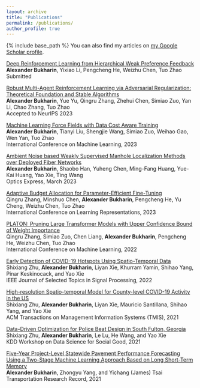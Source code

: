 ```yaml
---
layout: archive
title: "Publications"
permalink: /publications/
author_profile: true
---
```

{% include base_path %}
You can also find my articles on [my Google Scholar profile](https://scholar.google.com/citations?user=PnVYoI4AAAAJ&hl=en).

[Deep Reinforcement Learning from Hierarchical Weak Preference Feedback](https://arxiv.org/abs/2309.02632) <br>
**Alexander Bukharin**, Yixiao Li, Pengcheng He, Weizhu Chen, Tuo Zhao <br>
Submitted<br>

[Robust Multi-Agent Reinforcement Learning via  Adversarial Regularization: Theoretical Foundation and Stable Algorithms](https://arxiv.org/abs/2310.10810) <br>
**Alexander Bukharin**, Yue Yu, Qingru Zhang, Zhehui Chen, Simiao Zuo, Yan Li, Chao Zhang, Tuo Zhao <br>
Accepted to NeurIPS 2023

[Machine Learning Force Fields with Data Cost Aware Training](https://arxiv.org/abs/2306.03109) <br>
**Alexander Bukharin**, Tianyi Liu, Shengjie Wang, Simiao Zuo, Weihao Gao, Wen Yan, Tuo Zhao <br>
International Conference on Machine Learning, 2023

[Ambient Noise based Weakly Supervised Manhole Localization Methods over Deployed Fiber Networks](https://opg.optica.org/oe/fulltext.cfm?uri=oe-31-6-9591&id=527096) <br>
**Alexander Bukharin**, Shaobo Han, Yuheng Chen, Ming-Fang Huang, Yue-Kai Huang, Yao Xie, Ting Wang <br>
Optics Express, March 2023

[Adaptive Budget Allocation for Parameter-Efficient Fine-Tuning](https://arxiv.org/abs/2303.10512) <br>
Qingru Zhang, Minshuo Chen, **Alexander Bukharin**, Pengcheng He, Yu Cheng, Weizhu Chen, Tuo Zhao <br>
International Conference on Learning Representations, 2023

[PLATON: Pruning Large Transformer Models with Upper Confidence Bound of Weight Importance](https://arxiv.org/abs/2206.12562) <br>
Qingru Zhang, Simiao Zuo, Chen Liang, **Alexander Bukharin**, Pengcheng He, Weizhu Chen, Tuo Zhao <br>
International Conference on Machine Learning, 2022

[Early Detection of COVID-19 Hotspots Using Spatio-Temporal Data](https://arxiv.org/abs/2106.00072)<br>
Shixiang Zhu, **Alexander Bukharin**, Liyan Xie, Khurram Yamin, Shihao Yang, Pinar Keskinocack, and Yao Xie<br>
IEEE Journal of Selected Topics in Signal Processing, 2022

[High-resolution Spatio-temporal Model for County-level COVID-19 Activity in the US](https://dl.acm.org/doi/abs/10.1145/3468876)<br>
Shixiang Zhu, **Alexander Bukharin**, Liyan Xie, Mauricio Santillana, Shihao Yang, and Yao Xie<br>
ACM Transactions on Management Information Systems (TMIS), 2021<br>

[Data-Driven Optimization for Police Beat Design in South Fulton, Georgia](https://arxiv.org/abs/2004.09660)<br>
Shixiang Zhu, **Alexander Bukharin**, Le Lu, He Wang, and Yao Xie<br>
KDD Workshop on Data Science for Social Good, 2021

[Five-Year Project-Level Statewide Pavement Performance Forecasting Using a Two-Stage Machine Learning Approach Based on Long Short-Term Memory](https://journals.sagepub.com/doi/abs/10.1177/03611981211017132)<br>
**Alexander Bukharin**, Zhongyu Yang, and Yichang (James) Tsai<br>
Transportation Research Record, 2021
